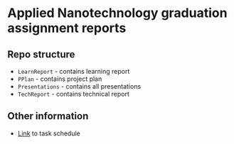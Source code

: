 # Applied Nanotechnology graduation assignment reports
## Repo structure
- `LearnReport` - contains learning report
- `PPlan` - contains project plan
- `Presentations` - contains all presentations
- `TechReport` - contains technical report
  
## Other information
- [Link](https://saxion-my.sharepoint.com/:x:/r/personal/509761_student_saxion_nl/_layouts/15/doc.aspx?sourcedoc=%7B3ecbcdba-8be9-4404-920d-51048a0c7d2d%7D&action=edit) to task schedule
